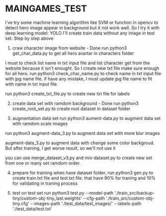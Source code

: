 # MAINGAMES_TEST
I've try some machine learning algorithm like SVM or function in opencv to detect hero image appear in background but it not work well. So I try it with deep learning model: YOLO
I'll create train data without any image in test set. Step by step above
1. craw character image from website - Done
run
python3 get_char_data.py
to get all hero avartar in characters folder

I must to check list name in txt input file and list character get from the website because it isn't enought. So I create new txt file make sure enough for all hero.
run
python3 check_char_name.py
to check name in txt input file with jpg name file. if have any mistake, I must update jpg file name to fit with name in txt input file

run
python3 create_txt_file.py
to create new txt file for labels

2. create data set with ramdom background - Done
run
python3 create_root_set.py
to create root dataset in dataset folder

3. augmentation data set
run
python3 aument-data.py
to augment data set with ramdom scale images

run
python3 augment-data_3.py
to augment data set with more blur images

augment-data_3.py to augment data with change some color backgroud. But after training, I get worse result, so we'll not use it

you can use merge_dataset_v3.py and mix-dataset.py to create new set from one or many set ramdom order.

4. prepare for training
when have dataset folder, run python3 gen.py to create train.txt file and test.txt file. that have 90% for traning and 10% for validating in traning process

5. test on test set
run 
python3 test.py --model-path './train_src/backup-tiny/custom-obj-tiny_last.weights' --cfg-path './train_src/custom-obj-tiny.cfg' --images-path './test_data/test_images/' --labels-path './test_data/test.txt'
